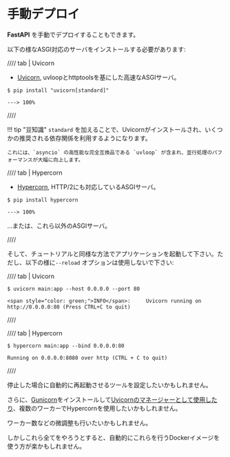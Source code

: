 # 手動デプロイ

**FastAPI** を手動でデプロイすることもできます。

以下の様なASGI対応のサーバをインストールする必要があります:

//// tab | Uvicorn

* <a href="https://www.uvicorn.org/" class="external-link" target="_blank">Uvicorn</a>, uvloopとhttptoolsを基にした高速なASGIサーバ。

<div class="termy">

```console
$ pip install "uvicorn[standard]"

---> 100%
```

</div>

////

!!! tip "豆知識"
    `standard` を加えることで、Uvicornがインストールされ、いくつかの推奨される依存関係を利用するようになります。

    これには、`asyncio` の高性能な完全互換品である `uvloop` が含まれ、並行処理のパフォーマンスが大幅に向上します。

//// tab | Hypercorn

* <a href="https://github.com/pgjones/hypercorn" class="external-link" target="_blank">Hypercorn</a>, HTTP/2にも対応しているASGIサーバ。

<div class="termy">

```console
$ pip install hypercorn

---> 100%
```

</div>

...または、これら以外のASGIサーバ。

////

そして、チュートリアルと同様な方法でアプリケーションを起動して下さい。ただし、以下の様に`--reload` オプションは使用しないで下さい:

//// tab | Uvicorn

<div class="termy">

```console
$ uvicorn main:app --host 0.0.0.0 --port 80

<span style="color: green;">INFO</span>:     Uvicorn running on http://0.0.0.0:80 (Press CTRL+C to quit)
```

</div>

////

//// tab | Hypercorn

<div class="termy">

```console
$ hypercorn main:app --bind 0.0.0.0:80

Running on 0.0.0.0:8080 over http (CTRL + C to quit)
```

</div>

////

停止した場合に自動的に再起動させるツールを設定したいかもしれません。

さらに、<a href="https://gunicorn.org/" class="external-link" target="_blank">Gunicorn</a>をインストールして<a href="https://www.uvicorn.org/#running-with-gunicorn" class="external-link" target="_blank">Uvicornのマネージャーとして使用したり</a>、複数のワーカーでHypercornを使用したいかもしれません。

ワーカー数などの微調整も行いたいかもしれません。

しかしこれら全てをやろうとすると、自動的にこれらを行うDockerイメージを使う方が楽かもしれません。
